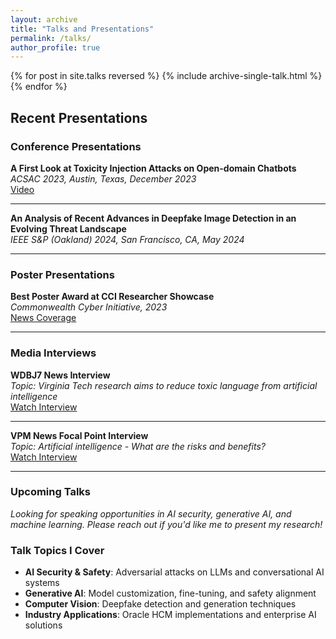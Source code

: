```yaml
---
layout: archive
title: "Talks and Presentations"
permalink: /talks/
author_profile: true
---
```


{% for post in site.talks reversed %}
  {% include archive-single-talk.html %}
{% endfor %}

## Recent Presentations

### Conference Presentations

**A First Look at Toxicity Injection Attacks on Open-domain Chatbots**  
*ACSAC 2023, Austin, Texas, December 2023*  
[Video](https://www.youtube.com/watch?v=Y9FTew96mxo)

---

**An Analysis of Recent Advances in Deepfake Image Detection in an Evolving Threat Landscape**  
*IEEE S&P (Oakland) 2024, San Francisco, CA, May 2024*

---

### Poster Presentations

**Best Poster Award at CCI Researcher Showcase**  
*Commonwealth Cyber Initiative, 2023*  
[News Coverage](https://news.vt.edu/articles/2023/04/future-cybersecurity-leaders-showcase-research.html)

---

### Media Interviews

**WDBJ7 News Interview**  
*Topic: Virginia Tech research aims to reduce toxic language from artificial intelligence*  
[Watch Interview](https://www.wdbj7.com/2023/05/01/virginia-tech-research-aims-reduce-toxic-language-artificial-intelligence/)

---

**VPM News Focal Point Interview**  
*Topic: Artificial intelligence - What are the risks and benefits?*  
[Watch Interview](https://www.pbs.org/video/artificial-intelligence-what-are-the-risks-and-benefits-kaz2/)

---

### Upcoming Talks

*Looking for speaking opportunities in AI security, generative AI, and machine learning. Please reach out if you'd like me to present my research!*

### Talk Topics I Cover

- **AI Security & Safety**: Adversarial attacks on LLMs and conversational AI systems
- **Generative AI**: Model customization, fine-tuning, and safety alignment
- **Computer Vision**: Deepfake detection and generation techniques  
- **Industry Applications**: Oracle HCM implementations and enterprise AI solutions 